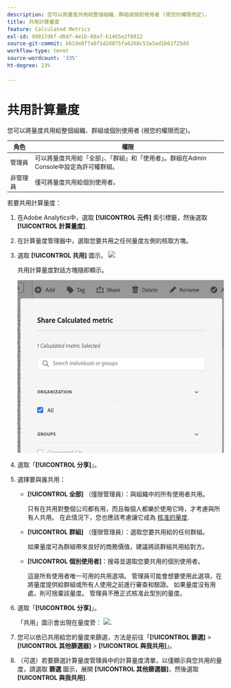 ```yaml
---
description: 您可以將量度共用給整個組織、群組或個別使用者 (視您的權限而定)。
title: 共用計算量度
feature: Calculated Metrics
exl-id: 99817d6f-d0d7-4e1b-88a7-b1465e2f8812
source-git-commit: b61de8f7a6f1d2d875fa6268c53a3ad1b61f25dd
workflow-type: tm+mt
source-wordcount: '335'
ht-degree: 23%

---
```


# 共用計算量度

您可以將量度共用給整個組織、群組或個別使用者 (視您的權限而定)。

| 角色 | 權限 |
|---|---|
| 管理員 | 可以將量度共用給「全部」、「群組」和「使用者」。群組在Admin Console中設定為許可權群組。 |
| 非管理員 | 僅可將量度共用給個別使用者。 |

若要共用計算量度：

1. 在Adobe Analytics中，選取 **[!UICONTROL 元件]** 索引標籤，然後選取 **[!UICONTROL 計算量度]**.

1. 在計算量度管理器中，選取您要共用之任何量度左側的核取方塊。

1. 選取 **[!UICONTROL 共用]** 圖示。 ![](https://spectrum.adobe.com/static/icons/workflow_18/Smock_Share_18_N.svg)

   共用計算量度對話方塊隨即顯示。

   ![](assets/cm_share.png)

1. 選取「**[!UICONTROL 分享]**」。

1. 選擇要與誰共用：

   * **[!UICONTROL 全部]** （僅限管理員）：與組織中的所有使用者共用。

     只有在共用對整個公司都有用，而且每個人都樂於使用它時，才考慮與所有人共用。 在此情況下，您也應該考慮讓它成為 [核准的量度](/help/components/c-calcmetrics/c-workflow/cm-workflow/cm-approving.md).

   * **[!UICONTROL 群組]** （僅限管理員）：選取您要共用給的任何群組。

     如果量度可為群組帶來良好的商務價值，建議將該群組共用給對方。

   * **[!UICONTROL 個別使用者]**：搜尋並選取您要共用的個別使用者。

     這是所有使用者唯一可用的共用選項。 管理員可能會想要使用此選項，在將量度提供給群組或所有人使用之前進行審查和驗證。 如果量度沒有用處，則可捨棄該量度。 管理員不應正式核准此型別的量度。

1. 選取「**[!UICONTROL 分享]**」。

   「共用」圖示會出現在量度旁： ![](https://spectrum.adobe.com/static/icons/workflow_18/Smock_Share_18_N.svg).

1. 您可以依已共用給您的量度來篩選，方法是前往「**[!UICONTROL 篩選]** > **[!UICONTROL 其他篩選器]** > **[!UICONTROL 與我共用]**」。

1. （可選）若要篩選計算量度管理員中的計算量度清單，以僅顯示與您共用的量度，請選取 **篩選** 圖示，展開 **[!UICONTROL 其他篩選器]**，然後選取 **[!UICONTROL 與我共用]**.

